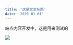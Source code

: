 ```yaml
---
title: '这是文章标题'
date: '2020-01-01'
---
```

站点内容开发中，这是用来测试的

![](https://gitee.com/wjhuang88/hwj-zone-articles/raw/master/images/test.png)